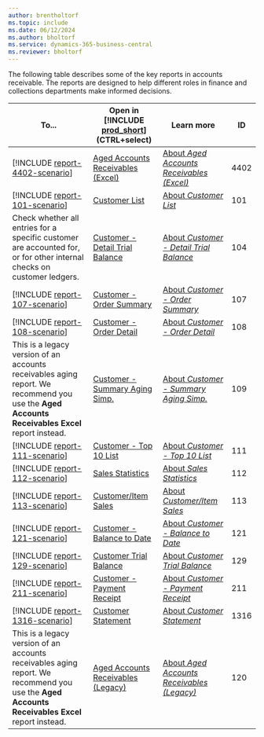 ```yaml
---
author: brentholtorf
ms.topic: include
ms.date: 06/12/2024
ms.author: bholtorf
ms.service: dynamics-365-business-central
ms.reviewer: bholtorf
---
```



The following table describes some of the key reports in accounts receivable. The reports are designed to help different roles in finance and collections departments make informed decisions.

<!-- pending merge of finance report PR
| [!INCLUDE [report-33-scenario](../includes/report-33-scenario-include.md)] | [Reconcile Customer and Vendor Accounts](https://businesscentral.dynamics.com?report=33) | [About *Reconcile Customer and Vendor Accounts*](../reports/report-33.md) | 33 | 
-->

| To... | Open in [!INCLUDE [prod_short](prod_short.md)] (CTRL+select) | Learn more | ID | 
|-------|------------| ------------|----|
| [!INCLUDE [report-4402-scenario](../includes/report-4402-scenario-include.md)] | [Aged Accounts Receivables (Excel)](https://businesscentral.dynamics.com?report=4402) | [About *Aged Accounts Receivables (Excel)*](../reports/report-4402.md) | 4402 |
| [!INCLUDE [report-101-scenario](../includes/report-101-scenario-include.md)] | [Customer List](https://businesscentral.dynamics.com?report=101) | [About *Customer List*](../reports/report-101.md) | 101 |
| Check whether all entries for a specific customer are accounted for, or for other internal checks on customer ledgers. | [Customer - Detail Trial Balance](https://businesscentral.dynamics.com?report=104) | [About *Customer - Detail Trial Balance*](../reports/report-104.md) | 104 | 
| [!INCLUDE [report-107-scenario](../includes/report-107-scenario-include.md)] | [Customer - Order Summary](https://businesscentral.dynamics.com?report=107) | [About *Customer - Order Summary*](../reports/report-107.md) | 107 |
| [!INCLUDE [report-108-scenario](../includes/report-108-scenario-include.md)] | [Customer - Order Detail](https://businesscentral.dynamics.com?report=108) | [About *Customer - Order Detail*](../reports/report-108.md) | 108 |
| This is a legacy version of an accounts receivables aging report. We recommend you use the **Aged Accounts Receivables Excel** report instead. | [Customer - Summary Aging Simp.](https://businesscentral.dynamics.com?report=109) | [About *Customer - Summary Aging Simp.*](../reports/report-109.md) | 109 |
| [!INCLUDE [report-111-scenario](../includes/report-111-scenario-include.md)] | [Customer - Top 10 List](https://businesscentral.dynamics.com?report=111) | [About *Customer - Top 10 List*](../reports/report-111.md) | 111 |
| [!INCLUDE [report-112-scenario](../includes/report-112-scenario-include.md)] | [Sales Statistics](https://businesscentral.dynamics.com?report=112) | [About *Sales Statistics*](../reports/report-112.md) | 112 |
| [!INCLUDE [report-113-scenario](../includes/report-113-scenario-include.md)] | [Customer/Item Sales](https://businesscentral.dynamics.com?report=113) | [About *Customer/Item Sales*](../reports/report-113.md) | 113 |
| [!INCLUDE [report-121-scenario](../includes/report-121-scenario-include.md)]  | [Customer - Balance to Date](https://businesscentral.dynamics.com?report=121) | [About *Customer - Balance to Date*](../reports/report-121.md) | 121 |
| [!INCLUDE [report-129-scenario](../includes/report-129-scenario-include.md)] | [Customer Trial Balance](https://businesscentral.dynamics.com?report=129) | [About *Customer Trial Balance*](../reports/report-129.md) | 129 |
| [!INCLUDE [report-211-scenario](../includes/report-211-scenario-include.md)] | [Customer - Payment Receipt](https://businesscentral.dynamics.com?report=211) | [About *Customer - Payment Receipt*](../reports/report-211.md) | 211 |
| [!INCLUDE [report-1316-scenario](../includes/report-1316-scenario-include.md)] | [Customer Statement](https://businesscentral.dynamics.com?report=1316) | [About *Customer Statement*](../reports/report-1316.md) | 1316 | 
| This is a legacy version of an accounts receivables aging report. We recommend you use the **Aged Accounts Receivables Excel** report instead. | [Aged Accounts Receivables (Legacy)](https://businesscentral.dynamics.com?report=120) | [About *Aged Accounts Receivables (Legacy)*](../reports/report-120.md) | 120 |

<!-- Remove after 2025-01-01
## The old way

The following table describes some of the key reports in accounts receivable.

| Report | Description | ID |
|--|--|--|
| [Aged Accounts Receivables](https://businesscentral.dynamics.com?report=120) | Shows the amount outstanding with customers broken down into time intervals for the overdue time. The report also displays the part of the customers' balance that isn't due and can be shown with or without document details for each customer. This report is the main report for reconciling customer ledger to G/L. Assuming you don't allow direct posting to the accounts used in the customer posting groups' receivables account, this report is a specification of the amounts you find in the G/L. | 120 |
| [Customer Statement](https://businesscentral.dynamics.com?report=1316) | Generates a customer statement for a specified time interval. You can send the report to customers to give them an overview of outstanding amounts and also as a payment reminder about overdue amounts. You can choose to show the overdue amounts in a separate section. You can include an aging band similar to the one used in the **Aged Receivables** report. For the aging band, you typically set *30D*. 30D means 30 day intervals such as 30, 60, 90, and 90 days overdue. The intervals start from the ending date, or *1M+CM*. 1M+CM is the current month in a separate interval and then monthly intervals for the preceding months. **Note**: In the customer list, this report also has a **Scheduled Statements** action. This action doesn't filter to the selected customer. It's the same report but used when you want to send statement to all or more customers. You can filter the report so that it shows only entries that are still open for the customer. To apply the filter when you're setting up the report, in the **Statement Style** field, choose **Open Items**. | 1316 |
| [Customer - Balance to Date](https://businesscentral.dynamics.com?report=121) | Shows the open customer ledger entries until the ending date. This report shows similar content as the customer statement but with no indication if the entry is overdue. **Note**: The date filter is applied to the detailed customer ledger entries. You might have payments later than the ending date but are applied to invoices within the date range. Those invoices appear in the report because they weren't closed as per the ending date. | 121 | 
| [Customer - Trial Balance](https://businesscentral.dynamics.com?report=129) | Shows the net changes for customers for the period specified in the date filter. It also shows the net change year-to-date for the fiscal year for the selected period. The report is grouped by customer posting groups and gives a different view of the customer ledger than the **Aged Account Receivables** report. **Note**: If you don't set up accounting periods, [!INCLUDE [prod_short](prod_short.md)] doesn't know which fiscal year to use. It shows either year-to-date from the most recent fiscal year defined or just selects the period. The period might or might not be from the beginning of a year.| 129 |
| [Customer - Detail Trial Balance](https://businesscentral.dynamics.com?report=104) | Shows all the customer ledger entries within the specified date filter. This report is often used to check whether all entries for a specific customer are accounted for, or for other internal checks on customer ledgers. | 104 |
| [Customer - Payment Receipt](https://businesscentral.dynamics.com?report=211) | Creates a payment receipt for each customer ledger entry of type **Payment**. If the payment was applied to invoices, the invoices are specified; otherwise, it just states the payment amount as unapplied. You can send this report to customers who want documentation for receipt of payment.| 211 |
| [Reconcile Customer and Vendor Accounts](https://businesscentral.dynamics.com?report=33) | Shows the G/L entries resulting from posting customer and vendor entries split per G/L account and posting groups. Use this report to reconcile the balances on customer and vendor ledgers to general ledger balances. | 33 |
| [Customer - Summary Aging Simp.](https://businesscentral.dynamics.com?report=109)| This is a legacy version of an accounts receivables aging report. We recommend you use the **Aged Accounts Receivables** report instead. | 109 |
| [Sales Statistics](https://businesscentral.dynamics.com?report=112) | [!INCLUDE [reports-sales-statistics](reports-sales-statistics.md)]<br>This report can also be used in accounts receivable as it's easier to do a quick look-up of posted payments, discounts, and sales for a given customer.| 112 |
| [Customer List](https://businesscentral.dynamics.com?report=101) | Shows various kinds of basic information for customers. For example, the customer posting group, discount group, finance charge and payment information, and so on. Use this report, for example, to maintain information in the Customer table.| 101 |
 -->
